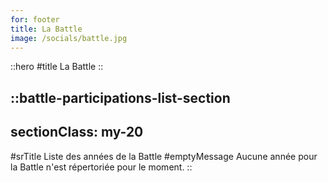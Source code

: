 ```yaml
---
for: footer
title: La Battle
image: /socials/battle.jpg
---
```


::hero
#title
La Battle
::

::battle-participations-list-section
---
sectionClass: my-20
---
#srTitle
Liste des années de la Battle
#emptyMessage
Aucune année pour la Battle n'est répertoriée pour le moment.
::
